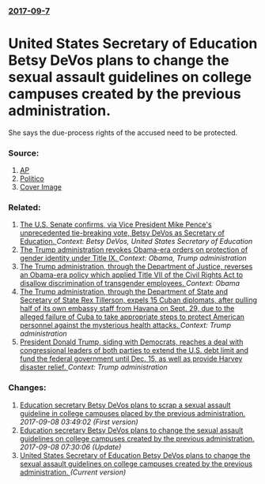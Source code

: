 ### [2017-09-7](/news/2017/09/7/index.md)

# United States Secretary of Education Betsy DeVos plans to change the sexual assault guidelines on college campuses created by the previous administration. 

She says the due-process rights of the accused need to be protected.


### Source:

1. [AP](http://hosted.ap.org/dynamic/stories/U/US_CAMPUS_SEXUAL_ASSAULT?SITE=TNMOR)
2. [Politico](http://www.politico.com/story/2017/09/07/betsy-devos-to-revamp-obama-era-schools-sexual-assault-policy-242444)
2. [Cover Image](http://static.politico.com/17/73/830ff9f2452baf083a06e1278655/170907-devos-ap-17221618528233.jpg)

### Related:

1. [The U.S. Senate confirms, via Vice President Mike Pence's unprecedented tie-breaking vote, Betsy DeVos as Secretary of Education. ](/news/2017/02/7/the-u-s-senate-confirms-via-vice-president-mike-pence-s-unprecedented-tie-breaking-vote-betsy-devos-as-secretary-of-education.md) _Context: Betsy DeVos, United States Secretary of Education_
2. [The Trump administration revokes Obama-era orders on protection of gender identity under Title IX. ](/news/2017/02/22/the-trump-administration-revokes-obama-era-orders-on-protection-of-gender-identity-under-title-ix.md) _Context: Obama, Trump administration_
3. [The Trump administration, through the Department of Justice, reverses an Obama-era policy which applied Title VII of the Civil Rights Act to disallow discrimination of transgender employees. ](/news/2017/10/5/the-trump-administration-through-the-department-of-justice-reverses-an-obama-era-policy-which-applied-title-vii-of-the-civil-rights-act-to.md) _Context: Obama_
4. [The Trump administration, through the Department of State and Secretary of State Rex Tillerson, expels 15 Cuban diplomats, after pulling half of its own embassy staff from Havana on Sept. 29, due to the alleged failure of Cuba to take appropriate steps to protect American personnel against the mysterious health attacks. ](/news/2017/10/3/the-trump-administration-through-the-department-of-state-and-secretary-of-state-rex-tillerson-expels-15-cuban-diplomats-after-pulling-hal.md) _Context: Trump administration_
5. [President Donald Trump, siding with Democrats, reaches a deal with congressional leaders of both parties to extend the U.S. debt limit and fund the federal government until Dec. 15, as well as provide Harvey disaster relief. ](/news/2017/09/6/president-donald-trump-siding-with-democrats-reaches-a-deal-with-congressional-leaders-of-both-parties-to-extend-the-u-s-debt-limit-and-f.md) _Context: Trump administration_

### Changes:

1. [Education secretary Betsy DeVos plans to scrap a sexual assault guideline in college campuses placed by the previous administration. ](/news/2017/09/7/education-secretary-betsy-devos-plans-to-scrap-a-sexual-assault-guideline-in-college-campuses-placed-by-the-previous-administration.md) _2017-09-08 03:49:02 (First version)_
2. [Education secretary Betsy DeVos plans to change the sexual assault guidelines on college campuses created by the previous administration. ](/news/2017/09/7/education-secretary-betsy-devos-plans-to-change-the-sexual-assault-guidelines-on-college-campuses-created-by-the-previous-administration.md) _2017-09-08 07:30:06 (Update)_
2. [United States Secretary of Education Betsy DeVos plans to change the sexual assault guidelines on college campuses created by the previous administration. ](/news/2017/09/7/united-states-secretary-of-education-betsy-devos-plans-to-change-the-sexual-assault-guidelines-on-college-campuses-created-by-the-previous-a.md) _(Current version)_
